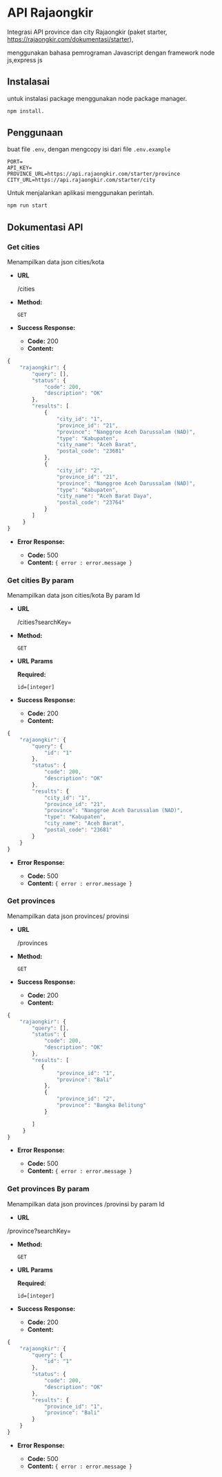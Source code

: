 # API Rajaongkir

Integrasi API province dan city Rajaongkir (paket starter, https://rajaongkir.com/dokumentasi/starter),

menggunakan bahasa pemrograman Javascript dengan framework node js,express js

## Instalasai

untuk instalasi package menggunakan node package manager.

```bash
npm install.
```

## Penggunaan

buat file `.env`, dengan mengcopy isi dari file `.env.example`
```env
PORT=
API_KEY=
PROVINCE_URL=https://api.rajaongkir.com/starter/province
CITY_URL=https://api.rajaongkir.com/starter/city
```
Untuk menjalankan aplikasi menggunakan perintah.

```javascript
npm run start
```

**Dokumentasi API**
----
### Get cities
  Menampilkan data json cities/kota

* **URL**

  /cities

* **Method:**

  `GET`
  
* **Success Response:**

  * **Code:** 200 
  *  **Content:** 
```javascript
{
    "rajaongkir": {
        "query": [],
        "status": {
            "code": 200,
            "description": "OK"
        },
        "results": [
            {
                "city_id": "1",
                "province_id": "21",
                "province": "Nanggroe Aceh Darussalam (NAD)",
                "type": "Kabupaten",
                "city_name": "Aceh Barat",
                "postal_code": "23681"
            },
            {
                "city_id": "2",
                "province_id": "21",
                "province": "Nanggroe Aceh Darussalam (NAD)",
                "type": "Kabupaten",
                "city_name": "Aceh Barat Daya",
                "postal_code": "23764"
            }
        ]
     }
}
```
 
* **Error Response:**

  * **Code:** 500 
  * **Content:** `{ error : error.message }`

### Get cities By param
  Menampilkan data json cities/kota By param Id

* **URL**

  /cities?searchKey=

* **Method:**

  `GET`
  
*  **URL Params**

   **Required:**
 
   `id=[integer]`


* **Success Response:**

  * **Code:** 200 
  * **Content:** 
```javascript
{
    "rajaongkir": {
        "query": {
            "id": "1"
        },
        "status": {
            "code": 200,
            "description": "OK"
        },
        "results": {
            "city_id": "1",
            "province_id": "21",
            "province": "Nanggroe Aceh Darussalam (NAD)",
            "type": "Kabupaten",
            "city_name": "Aceh Barat",
            "postal_code": "23681"
        }
    }
}
```
 
* **Error Response:**

  * **Code:** 500 
  * **Content:** `{ error : error.message }`

### Get provinces
  Menampilkan data json provinces/ provinsi

* **URL**

   /provinces

* **Method:**

  `GET`
  
* **Success Response:**

  * **Code:** 200 
  *  **Content:** 
```javascript
{
    "rajaongkir": {
        "query": [],
        "status": {
            "code": 200,
            "description": "OK"
        },
        "results": [
           {
                "province_id": "1",
                "province": "Bali"
            },
            {
                "province_id": "2",
                "province": "Bangka Belitung"
            }

        ]
     }
}
```
 
* **Error Response:**

  * **Code:** 500 
  * **Content:** `{ error : error.message }`

### Get provinces By param
  Menampilkan data json provinces /provinsi by param Id

* **URL**

 /province?searchKey=

* **Method:**

  `GET`
  
*  **URL Params**

   **Required:**
 
   `id=[integer]`


* **Success Response:**

  * **Code:** 200 
  * **Content:** 
```javascript
{
    "rajaongkir": {
        "query": {
            "id": "1"
        },
        "status": {
            "code": 200,
            "description": "OK"
        },
        "results": {
            "province_id": "1",
            "province": "Bali"
        }
    }
}
```
 
* **Error Response:**

  * **Code:** 500 
  * **Content:** `{ error : error.message }`
